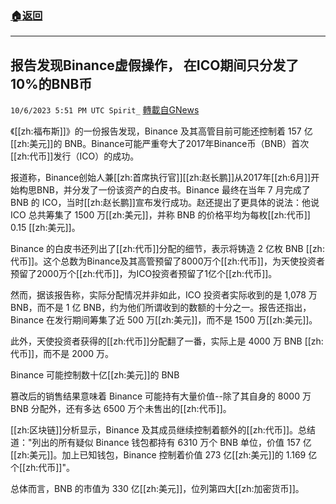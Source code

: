 ###  [:house:返回](README.md)
---


## 报告发现Binance虚假操作， 在ICO期间只分发了10%的BNB币
`10/6/2023 5:51 PM UTC Spirit_` [轉載自GNews](https://gnews.org/articles/1794677)


《[[zh:福布斯]]》的一份报告发现，Binance 及其高管目前可能还控制着 157 亿[[zh:美元]]的 BNB。Binance可能严重夸大了2017年Binance币（BNB）首次[[zh:代币]]发行（ICO）的成功。

报道称，Binance创始人兼[[zh:首席执行官]][[zh:赵长鹏]]从2017年[[zh:6月]]开始构思BNB，并分发了一份该资产的白皮书。Binance 最终在当年 7 月完成了 BNB 的 ICO，当时[[zh:赵长鹏]]宣布发行成功。赵还提出了更具体的说法：他说 ICO 总共筹集了 1500 万[[zh:美元]]，并称 BNB 的价格平均为每枚[[zh:代币]] 0.15 [[zh:美元]]。

Binance 的白皮书还列出了[[zh:代币]]分配的细节，表示将铸造 2 亿枚 BNB [[zh:代币]]。这个总数为Binance及其高管预留了8000万个[[zh:代币]]，为天使投资者预留了2000万个[[zh:代币]]，为ICO投资者预留了1亿个[[zh:代币]]。

然而，据该报告称，实际分配情况并非如此，ICO 投资者实际收到的是 1,078 万 BNB，而不是 1 亿 BNB，约为他们所谓收到的数额的十分之一。报告还指出，Binance 在发行期间筹集了近 500 万[[zh:美元]]，而不是 1500 万[[zh:美元]]。

此外，天使投资者获得的[[zh:代币]]分配翻了一番，实际上是 4000 万 BNB [[zh:代币]]，而不是 2000 万。

Binance 可能控制数十亿[[zh:美元]]的 BNB

篡改后的销售结果意味着 Binance 可能持有大量价值--除了其自身的 8000 万 BNB 分配外，还有多达 6500 万个未售出的[[zh:代币]]。

[[zh:区块链]]分析显示，Binance 及其成员继续控制着额外的[[zh:代币]]。总结道："列出的所有疑似 Binance 钱包都持有 6310 万个 BNB 单位，价值 157 亿[[zh:美元]]。加上已知钱包，Binance 控制着价值 273 亿[[zh:美元]]的 1.169 亿个[[zh:代币]]"。

总体而言，BNB 的市值为 330 亿[[zh:美元]]，位列第四大[[zh:加密货币]]。


